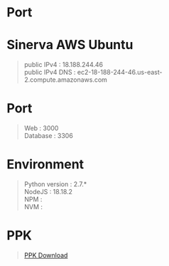 # Port




# Sinerva AWS Ubuntu
>public IPv4 : 18.188.244.46  
>public IPv4 DNS : ec2-18-188-244-46.us-east-2.compute.amazonaws.com

# Port
>Web : 3000  
>Database : 3306

# Environment
>Python version : 2.7.*  
>NodeJS : 18.18.2  
>NPM :   
>NVM :  

# PPK
>[PPK Download](https://github.com/rmflsdl4/ProjectSinerva/releases/download/ppk/Sinerva.ppk)
